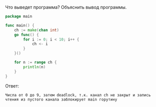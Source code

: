 Что выведет программа? Объяснить вывод программы.

```go
package main

func main() {
	ch := make(chan int)
	go func() {
		for i := 0; i < 10; i++ {
			ch <- i
		}
	}()

	for n := range ch {
		println(n)
	}
}
```

Ответ:
```
Числа от 0 до 9, затем deadlock, т.к. канал ch не закрыт и запись чтения из пустого канала заблокирует main горутину

```
